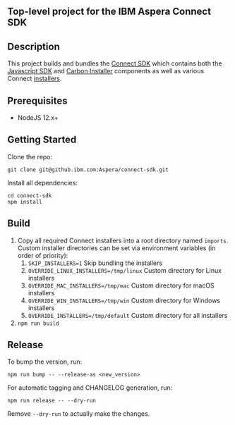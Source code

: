 ## Top-level project for the IBM Aspera Connect SDK

## Description
This project builds and bundles the [Connect SDK](https://api.ibm.com/explorer/catalog/aspera/product/ibm-aspera/api/connect-sdk/doc/connect_sdk_guide) which contains both the [Javascript SDK](packages/browser/README.md) and [Carbon Installer](packages/carbon-installer/README.md) components as well as various Connect [installers](https://www.ibm.com/aspera/connect/).

## Prerequisites
* NodeJS 12.x+

## Getting Started
Clone the repo:
```shell
git clone git@github.ibm.com:Aspera/connect-sdk.git

```
Install all dependencies:
```shell
cd connect-sdk
npm install
```

## Build
1. Copy all required Connect installers into a root directory named `imports`. Custom installer directories can be set via environment variables (in order of priority):
      1. `SKIP_INSTALLERS=1` Skip bundling the installers
      2. `OVERRIDE_LINUX_INSTALLERS=/tmp/linux` Custom directory for Linux installers
      3. `OVERRIDE_MAC_INSTALLERS=/tmp/mac` Custom directory for macOS installers      
      4. `OVERRIDE_WIN_INSTALLERS=/tmp/win` Custom directory for Windows installers
      5. `OVERRIDE_INSTALLERS=/tmp/default` Custom directory for all installers
2. `npm run build`

## Release
To bump the version, run:

```shell
npm run bump -- --release-as <new_version>
```

For automatic tagging and CHANGELOG generation, run:

```shell
npm run release -- --dry-run
```
Remove `--dry-run` to actually make the changes.
